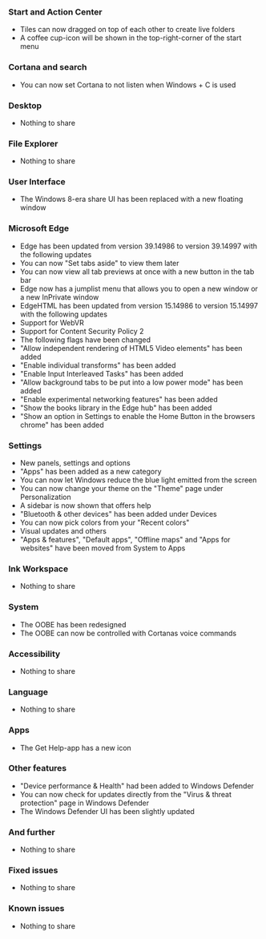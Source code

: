 ### Start and Action Center
- Tiles can now dragged on top of each other to create live folders
- A coffee cup-icon will be shown in the top-right-corner of the start menu

### Cortana and search
- You can now set Cortana to not listen when Windows + C is used

### Desktop
- Nothing to share

### File Explorer
- Nothing to share

### User Interface
- The Windows 8-era share UI has been replaced with a new floating window

### Microsoft Edge
- Edge has been updated from version 39.14986 to version 39.14997 with the following updates
 - You can now "Set tabs aside" to view them later
 - You can now view all tab previews at once with a new button in the tab bar
 - Edge now has a jumplist menu that allows you to open a new window or a new InPrivate window
- EdgeHTML has been updated from version 15.14986 to version 15.14997 with the following updates
 - Support for WebVR
 - Support for Content Security Policy 2
- The following flags have been changed
 - "Allow independent rendering of HTML5 Video elements" has been added
 - "Enable individual transforms" has been added
 - "Enable Input Interleaved Tasks" has been added
 - "Allow background tabs to be put into a low power mode" has been added
 - "Enable experimental networking features" has been added
 - "Show the books library in the Edge hub" has been added
 - "Show an option in Settings to enable the Home Button in the browsers chrome" has been added

### Settings
- New panels, settings and options
 - "Apps" has been added as a new category
 - You can now let Windows reduce the blue light emitted from the screen
 - You can now change your theme on the "Theme" page under Personalization
 - A sidebar is now shown that offers help
 - "Bluetooth & other devices" has been added under Devices
 - You can now pick colors from your "Recent colors"
- Visual updates and others
 - "Apps & features", "Default apps", "Offline maps" and "Apps for websites" have been moved from System to Apps

### Ink Workspace
- Nothing to share

### System
- The OOBE has been redesigned
- The OOBE can now be controlled with Cortanas voice commands

### Accessibility
- Nothing to share

### Language
- Nothing to share

### Apps
- The Get Help-app has a new icon

### Other features
- "Device performance & Health" had been added to Windows Defender
- You can now check for updates directly from the "Virus & threat protection" page in Windows Defender
- The Windows Defender UI has been slightly updated

### And further
- Nothing to share

### Fixed issues
- Nothing to share

### Known issues
- Nothing to share